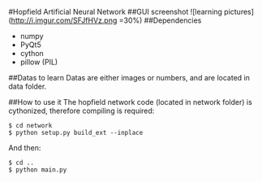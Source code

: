 #Hopfield Artificial Neural Network
##GUI screenshot
![learning pictures](http://i.imgur.com/SFJfHVz.png =30%)
##Dependencies
* numpy
* PyQt5
* cython
* pillow (PIL)

##Datas to learn
Datas are either images or numbers, and are located in data folder. 

##How to use it
The hopfield network code (located in network folder) is cythonized, therefore compiling is required:
    
    $ cd network
    $ python setup.py build_ext --inplace

And then: 

    $ cd .. 
    $ python main.py




